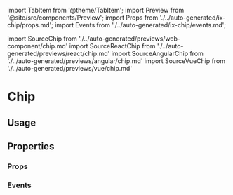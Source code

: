 import TabItem from '@theme/TabItem';
import Preview from '@site/src/components/Preview';
import Props from './../auto-generated/ix-chip/props.md';
import Events from './../auto-generated/ix-chip/events.md';

import SourceChip from './../auto-generated/previews/web-component/chip.md'
import SourceReactChip from './../auto-generated/previews/react/chip.md'
import SourceAngularChip from './../auto-generated/previews/angular/chip.md'
import SourceVueChip from './../auto-generated/previews/vue/chip.md'

# Chip

## Usage

<Preview name="chip" height="25rem">
  <TabItem value="javascript">
    <SourceChip />
  </TabItem>
  <TabItem value="react">
    <SourceReactChip />
  </TabItem>
  <TabItem value="vue">
    <SourceVueChip />
  </TabItem>
  <TabItem value="angular">
    <SourceAngularChip />
  </TabItem>
</Preview>

## Properties

### Props

<Props />

### Events

<Events />

